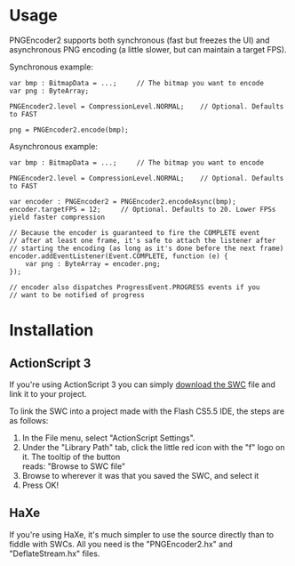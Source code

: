 Usage
=====
PNGEncoder2 supports both synchronous (fast but freezes the UI)
and asynchronous PNG encoding (a little slower, but can maintain
a target FPS).

Synchronous example:

    var bmp : BitmapData = ...;		// The bitmap you want to encode
    var png : ByteArray;
	
	PNGEncoder2.level = CompressionLevel.NORMAL;	// Optional. Defaults to FAST
	
	png = PNGEncoder2.encode(bmp);
	
	
Asynchronous example:

	var bmp : BitmapData = ...;		// The bitmap you want to encode
	
	PNGEncoder2.level = CompressionLevel.NORMAL;	// Optional. Defaults to FAST
	
	var encoder : PNGEncoder2 = PNGEncoder2.encodeAsync(bmp);
	encoder.targetFPS = 12;		// Optional. Defaults to 20. Lower FPSs yield faster compression
	
	// Because the encoder is guaranteed to fire the COMPLETE event
	// after at least one frame, it's safe to attach the listener after
	// starting the encoding (as long as it's done before the next frame)
	encoder.addEventListener(Event.COMPLETE, function (e) {
		var png : ByteArray = encoder.png;
	});
	
	// encoder also dispatches ProgressEvent.PROGRESS events if you
	// want to be notified of progress



Installation
============

ActionScript 3
--------------
If you're using ActionScript 3 you can simply
[download the SWC][swc] file and link it to your
project.

To link the SWC into a project made with
the Flash CS5.5 IDE, the steps are as follows:

1. In the File menu, select "ActionScript Settings".
2. Under the "Library Path" tab, click the little red
icon with the "f" logo on it. The tooltip of the button\
reads: "Browse to SWC file"
3. Browse to wherever it was that you saved the SWC, and
select it
4. Press OK!


HaXe
----
If you're using HaXe, it's much simpler to use the source
directly than to fiddle with SWCs. All you need is the
"PNGEncoder2.hx" and "DeflateStream.hx" files.


[swc]: null
